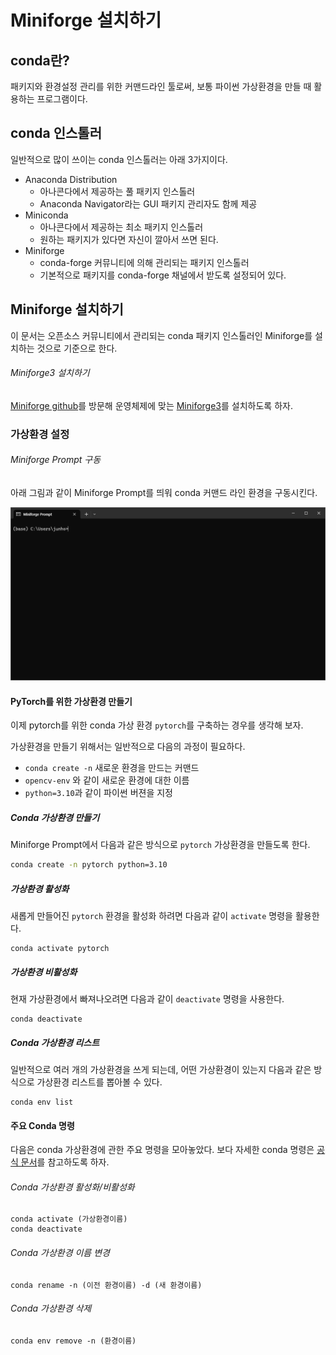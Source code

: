 # Miniforge 설치하기

## conda란?

패키지와 환경설정 관리를 위한 커맨드라인 툴로써, 보통 파이썬 가상환경을 만들 때 활용하는 프로그램이다.

## conda 인스톨러

일반적으로 많이 쓰이는 conda 인스톨러는 아래 3가지이다.
- Anaconda Distribution
	- 아나콘다에서 제공하는 풀 패키지 인스톨러
	- Anaconda Navigator라는 GUI 패키지 관리자도 함께 제공
- Miniconda
	- 아나콘다에서 제공하는 최소 패키지 인스톨러
	- 원하는 패키지가 있다면 자신이 깔아서 쓰면 된다.
- Miniforge
	- conda-forge 커뮤니티에 의해 관리되는 패키지 인스톨러
	- 기본적으로 패키지를 conda-forge 채널에서 받도록 설정되어 있다.


## Miniforge 설치하기

이 문서는 오픈소스 커뮤니티에서 관리되는 conda 패키지 인스톨러인 Miniforge를 설치하는 것으로 기준으로 한다.

###### Miniforge3 설치하기

[Miniforge github](https://github.com/conda-forge/miniforge)를 방문해 운영체제에 맞는 [Miniforge3](https://github.com/conda-forge/miniforge?tab=readme-ov-file#miniforge3)를 설치하도록 하자.


### 가상환경 설정

###### Miniforge Prompt 구동

아래 그림과 같이 Miniforge Prompt를 띄워 conda 커맨드 라인 환경을 구동시킨다.

![miniforge](miniforge.png)



#### PyTorch를 위한 가상환경 만들기

이제 pytorch를 위한 conda 가상 환경 `pytorch`를 구축하는 경우를 생각해 보자.

가상환경을 만들기 위해서는 일반적으로 다음의 과정이 필요하다.
- `conda create -n` 새로운 환경을 만드는 커맨드
- `opencv-env` 와 같이 새로운 환경에 대한 이름
- `python=3.10`과 같이 파이썬 버젼을 지정

##### Conda 가상환경 만들기

Miniforge Prompt에서 다음과 같은 방식으로 `pytorch` 가상환경을 만들도록 한다.

```bash
conda create -n pytorch python=3.10
```

##### 가상환경 활성화

새롭게 만들어진 `pytorch` 환경을 활성화 하려면 다음과 같이  `activate` 명령을 활용한다.

```shell
conda activate pytorch
```

##### 가상환경 비활성화
현재 가상환경에서 빠져나오려면 다음과 같이 `deactivate` 명령을 사용한다.
```shell
conda deactivate
```


##### Conda 가상환경 리스트

일반적으로 여러 개의 가상환경을 쓰게 되는데, 어떤 가상환경이 있는지 다음과 같은 방식으로 가상환경 리스트를 뽑아볼 수 있다.

```shell
conda env list
```


#### 주요 Conda 명령

다음은 conda 가상환경에 관한 주요 명령을 모아놓았다. 보다 자세한 conda 명령은 [공식 문서](https://docs.conda.io/projects/conda/en/stable/commands/index.html)를 참고하도록 하자.

###### Conda 가상환경 활성화/비활성화
```shell
conda activate (가상환경이름)
conda deactivate
```

###### Conda 가상환경 이름 변경
```shell
conda rename -n (이전 환경이름) -d (새 환경이름)
```

###### Conda 가상환경 삭제
```shell
conda env remove -n (환경이름)
```

